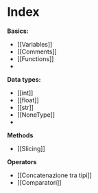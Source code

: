 # Index

**Basics:**
- [[Variables]]
- [[Comments]]
- [[Functions]]
- 

**Data types:**
- [[int]]
- [[float]]
- [[str]]
- [[NoneType]]
- 

**Methods**
- [[Slicing]]

**Operators**
- [[Concatenazione tra tipi]]
- [[Comparatori]]
